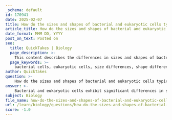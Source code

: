 ```yaml
---
_schema: default
id: 170941
date: 2025-02-07
title: How do the sizes and shapes of bacterial and eukaryotic cells typically differ?
article_title: How do the sizes and shapes of bacterial and eukaryotic cells typically differ?
date_format: MMM DD, YYYY
post_on_text: Posted on
seo:
  title: QuickTakes | Biology
  page_description: >-
    This content describes the differences in sizes and shapes of bacterial and eukaryotic cells, highlighting their structural complexity and functional implications.
  page_keywords: >-
    bacterial cells, eukaryotic cells, size differences, shape differences, prokaryotic, eukaryotic, structural complexity, cocci, bacilli, spirilla, vibrio, organelles, nucleus, cytoskeleton, cell wall structure
author: QuickTakes
question: >-
    How do the sizes and shapes of bacterial and eukaryotic cells typically differ?
answer: >-
    Bacterial and eukaryotic cells exhibit significant differences in size and shape, primarily due to their structural characteristics and complexity.\n\n1. **Size**:\n   - **Bacterial Cells**: Typically, bacterial cells are much smaller than eukaryotic cells, usually ranging from about 0.2 to 10 micrometers (µm) in diameter. Their small size allows for a higher surface area-to-volume ratio, which is advantageous for nutrient uptake and waste elimination.\n   - **Eukaryotic Cells**: Eukaryotic cells are generally larger, with sizes ranging from about 10 to 100 µm in diameter. This larger size accommodates the presence of various organelles and a more complex internal structure.\n\n2. **Shape**:\n   - **Bacterial Cells**: Bacteria can exhibit a variety of shapes, including:\n     - **Cocci**: Spherical\n     - **Bacilli**: Rod-shaped\n     - **Spirilla**: Spiral-shaped\n     - **Vibrios**: Comma-shaped\n     The shape of bacterial cells is often determined by their cell wall structure and can influence their motility and ability to form colonies.\n   - **Eukaryotic Cells**: Eukaryotic cells also come in various shapes, but they are generally more diverse and complex. Common shapes include:\n     - **Cuboidal**: As seen in many epithelial cells\n     - **Columnar**: Found in certain types of epithelial tissues\n     - **Spherical**: Such as in some plant cells\n     - **Irregular**: Such as in neurons\n   The shape of eukaryotic cells is influenced by their function and the presence of a cytoskeleton, which provides structural support.\n\n3. **Structural Complexity**:\n   - **Bacterial Cells**: As prokaryotic organisms, bacteria lack a defined nucleus and membrane-bound organelles. Their genetic material is typically a single circular chromosome located in a region called the nucleoid. They have ribosomes for protein synthesis but fewer organelles compared to eukaryotes.\n   - **Eukaryotic Cells**: Eukaryotic cells contain a nucleus that houses their DNA, along with various membrane-bound organelles such as mitochondria, endoplasmic reticulum, and Golgi apparatus. This complexity allows for compartmentalization of cellular processes, enhancing efficiency.\n\nIn summary, bacterial cells are generally smaller, simpler, and more varied in shape compared to the larger, more complex eukaryotic cells, which have a defined nucleus and a variety of organelles. These differences are fundamental to the classification and function of these two major types of cells in biology.
subject: Biology
file_name: how-do-the-sizes-and-shapes-of-bacterial-and-eukaryotic-cells-typically-differ.md
url: /learn/biology/questions/how-do-the-sizes-and-shapes-of-bacterial-and-eukaryotic-cells-typically-differ
score: -1.0
---
```


&nbsp;